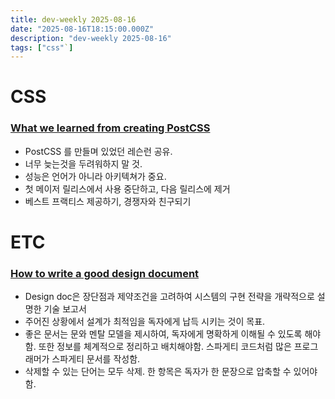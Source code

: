 ```yaml
---
title: dev-weekly 2025-08-16
date: "2025-08-16T18:15:00.000Z"
description: "dev-weekly 2025-08-16"
tags: ["css"`]
---
```


# CSS

### [What we learned from creating PostCSS](https://evilmartians.com/chronicles/what-we-learned-from-creating-postcss)

- PostCSS 를 만들며 있었던 레슨런 공유.
- 너무 늦는것을 두려워하지 말 것.
- 성능은 언어가 아니라 아키텍쳐가 중요.
- 첫 메이저 릴리스에서 사용 중단하고, 다음 릴리스에 제거
- 베스트 프랙티스 제공하기, 경쟁자와 친구되기

# ETC

### [How to write a good design document](https://grantslatton.com/how-to-design-document)

- Design doc은 장단점과 제약조건을 고려하여 시스템의 구현 전략을 개략적으로 설명한 기술 보고서
- 주어진 상황에서 설계가 최적임을 독자에게 납득 시키는 것이 목표.
- 좋은 문서는 문와 멘탈 모델을 제시하여, 독자에게 명확하게 이해될 수 있도록 해야함. 또한 정보를 체계적으로 정리하고 배치해야함. 스파게티 코드처럼 많은 프로그래머가 스파게티 문서를 작성함.
- 삭제할 수 있는 단어는 모두 삭제. 한 항목은 독자가 한 문장으로 압축할 수 있어야 함.
